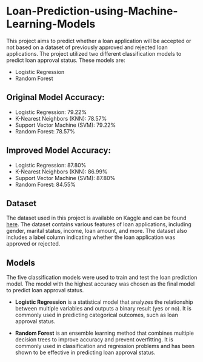 # Loan-Prediction-using-Machine-Learning-Models

This project aims to predict whether a loan application will be accepted or not based on a dataset of previously approved and rejected loan applications. The project utilized two different classification models to predict loan approval status. These models are:

- Logistic Regression
- Random Forest

## Original Model Accuracy:

- Logistic Regression: 79.22%
- K-Nearest Neighbors (KNN): 78.57%
- Support Vector Machine (SVM): 79.22%
- Random Forest: 78.57%

## Improved Model Accuracy:

- Logistic Regression: 87.80%
- K-Nearest Neighbors (KNN): 86.99%
- Support Vector Machine (SVM): 87.80%
- Random Forest: 84.55%

## Dataset

The dataset used in this project is available on Kaggle and can be found [here](https://www.kaggle.com/datasets/burak3ergun/loan-data-set). The dataset contains various features of loan applications, including gender, marital status, income, loan amount, and more. The dataset also includes a label column indicating whether the loan application was approved or rejected.

## Models

The five classification models were used to train and test the loan prediction model. The model with the highest accuracy was chosen as the final model to predict loan approval status.

- **Logistic Regression** is a statistical model that analyzes the relationship between multiple variables and outputs a binary result (yes or no). It is commonly used in predicting categorical outcomes, such as loan approval status.

- **Random Forest** is an ensemble learning method that combines multiple decision trees to improve accuracy and prevent overfitting. It is commonly used in classification and regression problems and has been shown to be effective in predicting loan approval status.

